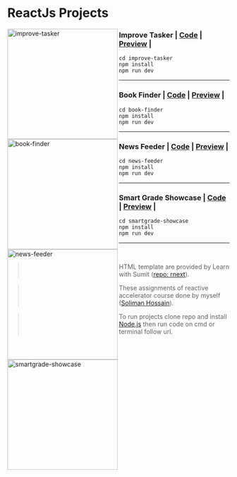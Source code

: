 # ReactJs Projects

<img src="https://github.com/solimanhossain/reactjs-assignments-reactive-accelerator/blob/main/preview/improve-tasker.png?raw=true" alt="improve-tasker" width="250" align="left"/>

### Improve Tasker | [Code](https://github.com/solimanhossain/reactjs-assignments-reactive-accelerator/improve-tasker) | [Preview](https://solimanhossain-assignment-3-improve-tasker.vercel.app/) |

```
cd improve-tasker
npm install
npm run dev
```

---

<img src="https://github.com/solimanhossain/reactjs-assignments-reactive-accelerator/blob/main/preview/book-finder.png?raw=true" alt="book-finder" width="250" align="left"/>

### Book Finder | [Code](https://github.com/solimanhossain/reactjs-assignments-reactive-accelerator/book-finder) | [Preview](https://solimanhossain-assignment-2-book-finder-app.vercel.app/) |

```
cd book-finder
npm install
npm run dev
```

---

<img src="https://github.com/solimanhossain/reactjs-assignments-reactive-accelerator/blob/main/preview/news-feeder.png?raw=true" alt="news-feeder" width="250" align="left"/>

### News Feeder | [Code](https://github.com/solimanhossain/reactjs-assignments-reactive-accelerator/news-feeder) | [Preview](https://solimanhossain-assignment-4-news-feeder.vercel.app/) |

```
cd news-feeder
npm install
npm run dev
```

---

<img src="https://github.com/solimanhossain/reactjs-assignments-reactive-accelerator/blob/main/preview/smart-grade.png?raw=true" alt="smartgrade-showcase" width="250" align="left"/>

### Smart Grade Showcase | [Code](https://github.com/solimanhossain/reactjs-assignments-reactive-accelerator/smartgrade-showcase) | [Preview](https://solimanhossain-assignment-1-smartgrade-showcase.vercel.app/) |

```
cd smartgrade-showcase
npm install
npm run dev
```

---

<br>

> HTML template are provided by Learn with Sumit ([repo: rnext](https://github.com/Learn-with-Sumit/rnext/)).

> These assignments of reactive accelerator course done by myself ([Soliman Hossain](https://github.com/solimanhossain/)).

> To run projects clone repo and install [Node.js](https://nodejs.org/en/download/) then run code on cmd or terminal follow url.

